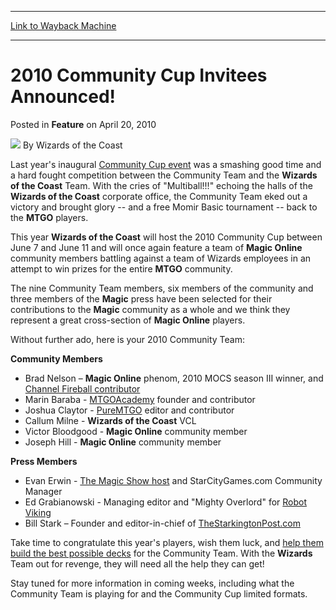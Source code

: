 
---
[Link to Wayback Machine](https://web.archive.org/web/20220519082933/https://magic.wizards.com/en/articles/archive/feature/2010-community-cup-invitees-announced-2010-04-20)

[_metadata_:author]:- "Wizards of the Coast"
[_metadata_:description]:- "Last year's inaugural Community Cup event was a smashing good time and a hard fought competition between the Community Team and the Wizards of the Coast Team. With the cries of `Multiball!!!` echoing the halls of the Wizards of the Coast corporate office, the Community Team eked out a victory and brought glory -- and a free Momir Basic tournament -- back to the MTGO players."
[_metadata_:generator]:- "Drupal 7 (http://drupal.org)"
[_metadata_:publish_date]:- "2010-04-20"
[_metadata_:title]:- "2010 Community Cup Invitees Announced!"
[_metadata_:wayback_capture_timestamp]:- "2022-05-19 08:29:33+00:00"
[_metadata_:wayback_raw_url]:- "https://web.archive.org/web/20220519082933id_/https://magic.wizards.com/en/articles/archive/feature/2010-community-cup-invitees-announced-2010-04-20"
[_metadata_:wayback_url]:- "https://magic.wizards.com/en/articles/archive/feature/2010-community-cup-invitees-announced-2010-04-20"
---


2010 Community Cup Invitees Announced!
======================================



 Posted in **Feature**
 on April 20, 2010 






![](https://media.magic.wizards.com/styles/auth_small/public/images/person/wizards_author.jpg)
By Wizards of the Coast











Last year's inaugural [Community Cup event](/en/events/coverage/coverage-2009-magic-online-community-cup-challenge) was a smashing good time and a hard fought competition between the Community Team and the **Wizards of the Coast** Team. With the cries of "Multiball!!!" echoing the halls of the **Wizards of the Coast** corporate office, the Community Team eked out a victory and brought glory -- and a free Momir Basic tournament -- back to the **MTGO** players. 

This year **Wizards of the Coast** will host the 2010 Community Cup between June 7 and June 11 and will once again feature a team of **Magic Online** community members battling against a team of Wizards employees in an attempt to win prizes for the entire **MTGO** community. 

The nine Community Team members, six members of the community and three members of the **Magic** press have been selected for their contributions to the **Magic** community as a whole and we think they represent a great cross-section of **Magic Online** players. 

Without further ado, here is your 2010 Community Team: 

**Community Members**

* Brad Nelson – **Magic Online** phenom, 2010 MOCS season III winner, and [Channel Fireball contributor](http://archive.wizards.com/Magic/Magazine/Article.aspx?x=%20http://strategy.channelfireball.com/tag/brad-nelson/)
* Marin Baraba - [MTGOAcademy](http://www.mtgoacademy.com/) founder and contributor
* Joshua Claytor - [PureMTGO](http://puremtgo.com/) editor and contributor
* Callum Milne - **Wizards of the Coast** VCL
* Victor Bloodgood - **Magic Online** community member
* Joseph Hill - **Magic Online** community member

**Press Members**

* Evan Erwin - [The Magic Show host](http://www.starcitygames.com/magic/misc/19175_The_Magic_Show_185_ROE_Spoilery.html) and StarCityGames.com Community Manager
* Ed Grabianowski - Managing editor and "Mighty Overlord" for [Robot Viking](http://www.robotviking.com/)
* Bill Stark – Founder and editor-in-chief of [TheStarkingtonPost.com](http://www.thestarkingtonpost.com/)

Take time to congratulate this year's players, wish them luck, and [help them build the best possible decks](http://community.wizards.com/magiconline/go/forum/view/76117/136553/general_group_discussion) for the Community Team. With the **Wizards** Team out for revenge, they will need all the help they can get! 

Stay tuned for more information in coming weeks, including what the Community Team is playing for and the Community Cup limited formats. 







